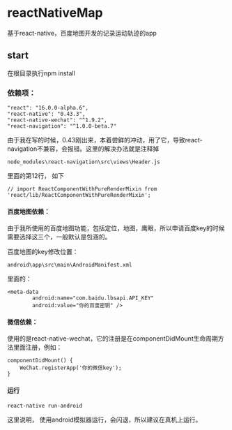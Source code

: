 # reactNativeMap
基于react-native，百度地图开发的记录运动轨迹的app

## start
在根目录执行npm install

### 依赖项：
	"react": "16.0.0-alpha.6",
    "react-native": "0.43.3",
    "react-native-wechat": "^1.9.2",
    "react-navigation": "^1.0.0-beta.7"
由于我在写的时候，0.43刚出来，本着尝鲜的冲动，用了它，导致react-navigation不兼容，会报错。这里的解决办法就是注释掉

    node_modules\react-navigation\src\views\Header.js

里面的第12行， 如下

    // import ReactComponentWithPureRenderMixin from 'react/lib/ReactComponentWithPureRenderMixin';

#### 百度地图依赖：

由于我所使用的百度地图功能，包括定位，地图，鹰眼，所以申请百度key的时候需要选择这三个，一般默认是包涵的。

百度地图的key修改位置：

	android\app\src\main\AndroidManifest.xml

里面的： 

	<meta-data
            android:name="com.baidu.lbsapi.API_KEY"
            android:value="你的百度密钥" />

#### 微信依赖：

使用的是react-native-wechat，它的注册是在componentDidMount生命周期方法里面注册，例如：
	
	componentDidMount() {
	    WeChat.registerApp('你的微信key');
	}


#### 运行
	
	react-native run-android

这里说明， 使用android模拟器运行，会闪退，所以建议在真机上运行。